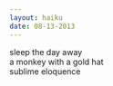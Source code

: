 ```yaml
---
layout: haiku
date: 08-13-2013
---
```


sleep the day away<br>
a monkey with a gold hat<br>
sublime eloquence
